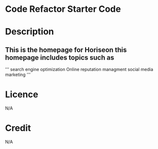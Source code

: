 # Code Refactor Starter Code
# Description
## This is the homepage for Horiseon this homepage includes topics such as 
'''
search engine optimization 
Online reputation managment
social media marketing
'''
# Licence
N/A

# Credit
N/A
